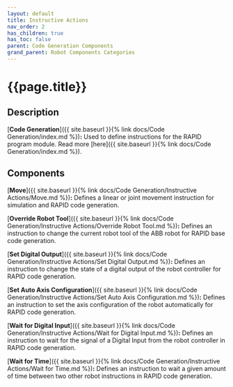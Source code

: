 ```yaml
---
layout: default
title: Instructive Actions
nav_order: 2
has_children: true
has_toc: false
parent: Code Generation Components
grand_parent: Robot Components Categories
---
```


# **{{page.title}}**

## **Description**

[**Code Generation**]({{ site.baseurl }}{% link docs/Code Generation/index.md %})**:** Used to define instructions for the RAPID program module. Read more [here]({{ site.baseurl }}{% link docs/Code Generation/index.md %}).

## **Components**

[**Move**]({{ site.baseurl }}{% link docs/Code Generation/Instructive Actions/Move.md %})**:** Defines a linear or joint movement instruction for simulation and RAPID code generation.

[**Override Robot Tool**]({{ site.baseurl }}{% link docs/Code Generation/Instructive Actions/Override Robot Tool.md %})**:** Defines an instruction to change the current robot tool of the ABB robot for RAPID base code generation.

[**Set Digital Output**]({{ site.baseurl }}{% link docs/Code Generation/Instructive Actions/Set Digital Output.md %})**:** Defines an instruction to change the state of a digital output of the robot controller for RAPID code generation.

[**Set Auto Axis Configuration**]({{ site.baseurl }}{% link docs/Code Generation/Instructive Actions/Set Auto Axis Configuration.md %})**:** Defines an instruction to set the axis configuration of the robot automatically for RAPID code generation.

[**Wait for Digital Input**]({{ site.baseurl }}{% link docs/Code Generation/Instructive Actions/Wait for Digital Input.md %})**:** Defines an instruction to wait for the signal of a Digital Input from the robot controller in RAPID code generation.

[**Wait for Time**]({{ site.baseurl }}{% link docs/Code Generation/Instructive Actions/Wait for Time.md %})**:** Defines an instruction to wait a given amount of time between two other robot instructions in RAPID code generation.
